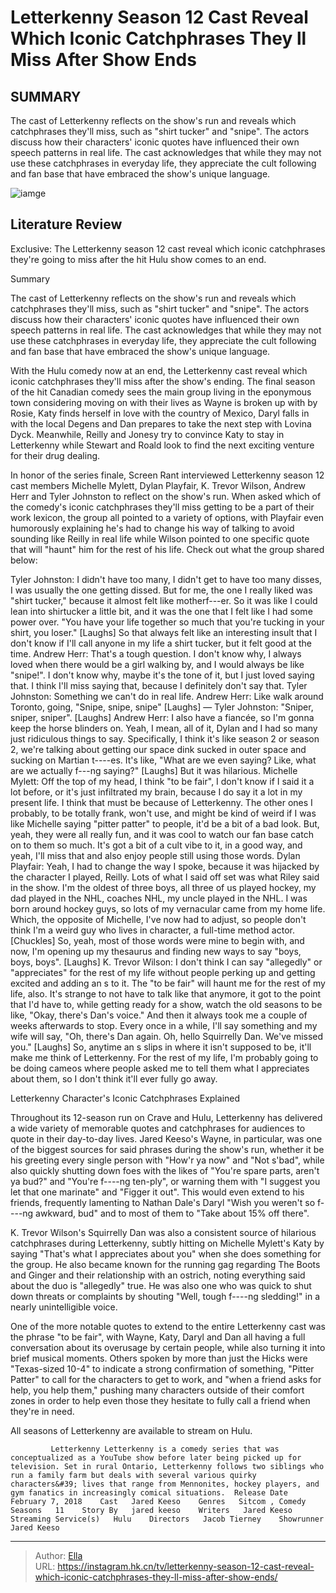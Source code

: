 # Letterkenny Season 12 Cast Reveal Which Iconic Catchphrases They ll Miss After Show Ends


## SUMMARY 



  The cast of Letterkenny reflects on the show&#39;s run and reveals which catchphrases they&#39;ll miss, such as &#34;shirt tucker&#34; and &#34;snipe&#34;.   The actors discuss how their characters&#39; iconic quotes have influenced their own speech patterns in real life.   The cast acknowledges that while they may not use these catchphrases in everyday life, they appreciate the cult following and fan base that have embraced the show&#39;s unique language.  

![iamge]()

## Literature Review
Exclusive: The Letterkenny season 12 cast reveal which iconic catchphrases they&#39;re going to miss after the hit Hulu show comes to an end.


Summary

  The cast of Letterkenny reflects on the show&#39;s run and reveals which catchphrases they&#39;ll miss, such as &#34;shirt tucker&#34; and &#34;snipe&#34;.   The actors discuss how their characters&#39; iconic quotes have influenced their own speech patterns in real life.   The cast acknowledges that while they may not use these catchphrases in everyday life, they appreciate the cult following and fan base that have embraced the show&#39;s unique language.  





With the Hulu comedy now at an end, the Letterkenny cast reveal which iconic catchphrases they&#39;ll miss after the show&#39;s ending. The final season of the hit Canadian comedy sees the main group living in the eponymous town considering moving on with their lives as Wayne is broken up with by Rosie, Katy finds herself in love with the country of Mexico, Daryl falls in with the local Degens and Dan prepares to take the next step with Lovina Dyck. Meanwhile, Reilly and Jonesy try to convince Katy to stay in Letterkenny while Stewart and Roald look to find the next exciting venture for their drug dealing.




In honor of the series finale, Screen Rant interviewed Letterkenny season 12 cast members Michelle Mylett, Dylan Playfair, K. Trevor Wilson, Andrew Herr and Tyler Johnston to reflect on the show&#39;s run. When asked which of the comedy&#39;s iconic catchphrases they&#39;ll miss getting to be a part of their work lexicon, the group all pointed to a variety of options, with Playfair even humorously explaining he&#39;s had to change his way of talking to avoid sounding like Reilly in real life while Wilson pointed to one specific quote that will &#34;haunt&#34; him for the rest of his life. Check out what the group shared below:


Tyler Johnston: I didn&#39;t have too many, I didn&#39;t get to have too many disses, I was usually the one getting dissed. But for me, the one I really liked was &#34;shirt tucker,&#34; because it almost felt like motherf---er. So it was like I could lean into shirtucker a little bit, and it was the one that I felt like I had some power over. &#34;You have your life together so much that you&#39;re tucking in your shirt, you loser.&#34; [Laughs] So that always felt like an interesting insult that I don&#39;t know if I&#39;ll call anyone in my life a shirt tucker, but it felt good at the time.
Andrew Herr: That&#39;s a tough question. I don&#39;t know why, I always loved when there would be a girl walking by, and I would always be like &#34;snipe!&#34;. I don&#39;t know why, maybe it&#39;s the tone of it, but I just loved saying that. I think I&#39;ll miss saying that, because I definitely don&#39;t say that.
Tyler Johnston: Something we can&#39;t do in real life.
Andrew Herr: Like walk around Toronto, going, &#34;Snipe, snipe, snipe&#34; [Laughs] —
Tyler Johnston: &#34;Sniper, sniper, sniper&#34;. [Laughs]
Andrew Herr: I also have a fiancée, so I&#39;m gonna keep the horse blinders on. Yeah, I mean, all of it, Dylan and I had so many just ridiculous things to say. Specifically, I think it&#39;s like season 2 or season 2, we&#39;re talking about getting our space dink sucked in outer space and sucking on Martian t----es. It&#39;s like, &#34;What are we even saying? Like, what are we actually f---ng saying?&#34; [Laughs] But it was hilarious.
Michelle Mylett: Off the top of my head, I think &#34;to be fair&#34;, I don&#39;t know if I said it a lot before, or it&#39;s just infiltrated my brain, because I do say it a lot in my present life. I think that must be because of Letterkenny. The other ones I probably, to be totally frank, won&#39;t use, and might be kind of weird if I was like Michelle saying &#34;pitter patter&#34; to people, it&#39;d be a bit of a bad look. But, yeah, they were all really fun, and it was cool to watch our fan base catch on to them so much. It&#39;s got a bit of a cult vibe to it, in a good way, and yeah, I&#39;ll miss that and also enjoy people still using those words.
Dylan Playfair: Yeah, I had to change the way I spoke, because it was hijacked by the character I played, Reilly. Lots of what I said off set was what Riley said in the show. I&#39;m the oldest of three boys, all three of us played hockey, my dad played in the NHL, coaches NHL, my uncle played in the NHL. I was born around hockey guys, so lots of my vernacular came from my home life. Which, the opposite of Michelle, I&#39;ve now had to adjust, so people don&#39;t think I&#39;m a weird guy who lives in character, a full-time method actor. [Chuckles] So, yeah, most of those words were mine to begin with, and now, I&#39;m opening up my thesaurus and finding new ways to say &#34;boys, boys, boys&#34;. [Laughs]
K. Trevor Wilson: I don&#39;t think I can say &#34;allegedly&#34; or &#34;appreciates&#34; for the rest of my life without people perking up and getting excited and adding an s to it. The &#34;to be fair&#34; will haunt me for the rest of my life, also. It&#39;s strange to not have to talk like that anymore, it got to the point that I&#39;d have to, while getting ready for a show, watch the old seasons to be like, &#34;Okay, there&#39;s Dan&#39;s voice.&#34; And then it always took me a couple of weeks afterwards to stop.
Every once in a while, I&#39;ll say something and my wife will say, &#34;Oh, there&#39;s Dan again. Oh, hello Squirrelly Dan. We&#39;ve missed you.&#34; [Laughs] So, anytime an s slips in where it isn&#39;t supposed to be, it&#39;ll make me think of Letterkenny. For the rest of my life, I&#39;m probably going to be doing cameos where people asked me to tell them what I appreciates about them, so I don&#39;t think it&#39;ll ever fully go away.






 Letterkenny Character&#39;s Iconic Catchphrases Explained 
         

Throughout its 12-season run on Crave and Hulu, Letterkenny has delivered a wide variety of memorable quotes and catchphrases for audiences to quote in their day-to-day lives. Jared Keeso&#39;s Wayne, in particular, was one of the biggest sources for said phrases during the show&#39;s run, whether it be his greeting every single person with &#34;How&#39;r ya now&#34; and &#34;Not s&#39;bad&#34;, while also quickly shutting down foes with the likes of &#34;You&#39;re spare parts, aren&#39;t ya bud?&#34; and &#34;You&#39;re f----ng ten-ply&#34;, or warning them with &#34;I suggest you let that one marinate&#34; and &#34;Figger it out&#34;. This would even extend to his friends, frequently lamenting to Nathan Dale&#39;s Daryl &#34;Wish you weren&#39;t so f----ng awkward, bud&#34; and to most of them to &#34;Take about 15% off there&#34;.




K. Trevor Wilson&#39;s Squirrelly Dan was also a consistent source of hilarious catchphrases during Letterkenny, subtly hitting on Michelle Mylett&#39;s Katy by saying &#34;That&#39;s what I appreciates about you&#34; when she does something for the group. He also became known for the running gag regarding The Boots and Ginger and their relationship with an ostrich, noting everything said about the duo is &#34;allegedly&#34; true. He was also one who was quick to shut down threats or complaints by shouting &#34;Well, tough f----ng sledding!&#34; in a nearly unintelligible voice.

One of the more notable quotes to extend to the entire Letterkenny cast was the phrase &#34;to be fair&#34;, with Wayne, Katy, Daryl and Dan all having a full conversation about its overusage by certain people, while also turning it into brief musical moments. Others spoken by more than just the Hicks were &#34;Texas-sized 10-4&#34; to indicate a strong confirmation of something, &#34;Pitter Patter&#34; to call for the characters to get to work, and &#34;when a friend asks for help, you help them,&#34; pushing many characters outside of their comfort zones in order to help even those they hesitate to fully call a friend when they&#39;re in need.






All seasons of Letterkenny are available to stream on Hulu.




             Letterkenny Letterkenny is a comedy series that was conceptualized as a YouTube show before later being picked up for television. Set in rural Ontario, Letterkenny follows two siblings who run a family farm but deals with several various quirky characters&#39; lives that range from Mennonites, hockey players, and gym fanatics in increasingly comical situations.  Release Date   February 7, 2018    Cast   Jared Keeso    Genres   Sitcom , Comedy    Seasons   11    Story By   jared keeso    Writers   Jared Keeso    Streaming Service(s)   Hulu    Directors   Jacob Tierney    Showrunner   Jared Keeso       


---

> Author: [Ella](https://instagram.hk.cn/)  
> URL: https://instagram.hk.cn/tv/letterkenny-season-12-cast-reveal-which-iconic-catchphrases-they-ll-miss-after-show-ends/  

